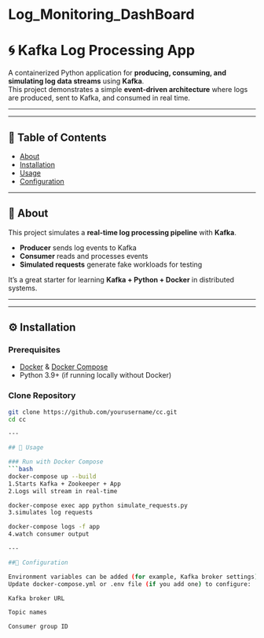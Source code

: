 # Log_Monitoring_DashBoard
# 🌀 Kafka Log Processing App

A containerized Python application for **producing, consuming, and simulating log data streams** using **Kafka**.  
This project demonstrates a simple **event-driven architecture** where logs are produced, sent to Kafka, and consumed in real time.

---


---

## 📑 Table of Contents
- [About](#-about)    
- [Installation](#-installation)  
- [Usage](#-usage)  
- [Configuration](#-configuration)   

---

## 📖 About
This project simulates a **real-time log processing pipeline** with **Kafka**.  
- **Producer** sends log events to Kafka  
- **Consumer** reads and processes events  
- **Simulated requests** generate fake workloads for testing  

It’s a great starter for learning **Kafka + Python + Docker** in distributed systems.

---

---

## ⚙️ Installation

### Prerequisites
- [Docker](https://docs.docker.com/get-docker/) & [Docker Compose](https://docs.docker.com/compose/)  
- Python 3.9+ (if running locally without Docker)

### Clone Repository
```bash
git clone https://github.com/yourusername/cc.git
cd cc

---

## 🚀 Usage

### Run with Docker Compose
```bash
docker-compose up --build
1.Starts Kafka + Zookeeper + App
2.Logs will stream in real-time

docker-compose exec app python simulate_requests.py
3.simulates log requests

docker-compose logs -f app
4.watch consumer output

---

##🔧 Configuration

Environment variables can be added (for example, Kafka broker settings).
Update docker-compose.yml or .env file (if you add one) to configure:

Kafka broker URL

Topic names

Consumer group ID

